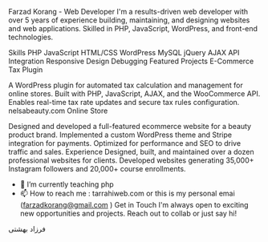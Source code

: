 
Farzad Korang - Web Developer
I'm a results-driven web developer with over 5 years of experience building, maintaining, and designing websites and web applications. Skilled in PHP, JavaScript, WordPress, and front-end technologies.

Skills
PHP
JavaScript
HTML/CSS
WordPress
MySQL
jQuery
AJAX
API Integration
Responsive Design
Debugging
Featured Projects
E-Commerce Tax Plugin

A WordPress plugin for automated tax calculation and management for online stores.
Built with PHP, JavaScript, AJAX, and the WooCommerce API.
Enables real-time tax rate updates and secure tax rules configuration.
nelsabeauty.com Online Store

Designed and developed a full-featured ecommerce website for a beauty product brand.
Implemented a custom WordPress theme and Stripe integration for payments.
Optimized for performance and SEO to drive traffic and sales.
Experience
Designed, built, and maintained over a dozen professional websites for clients. Developed websites generating 35,000+ Instagram followers and 20,000+ course enrollments.
 - 🌱 I’m currently teaching php
 - 📫 How to reach me : tarrahiweb.com or this is my personal emai (farzadkorang@gmail.com ) 
Get in Touch
I'm always open to exciting new opportunities and projects. Reach out to collab or just say hi!

 <!---
farzadkb95/farzadkb95 is a ✨ special ✨ repository because its `README.md` (this file) appears on your GitHub profile.
You can click the Preview link to take a look at your changes.
--->
فرزاد بهشتی 
